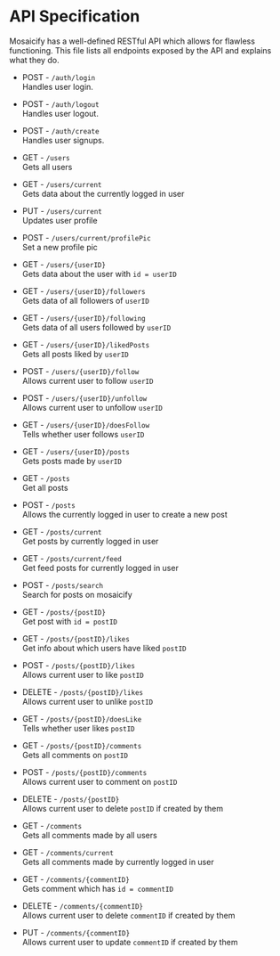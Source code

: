 
# API Specification
Mosaicify has a well-defined RESTful API which allows for flawless functioning. This file lists all endpoints exposed by the API and explains what they do.

- POST - `/auth/login` \
Handles user login.

- POST - `/auth/logout` \
Handles user logout.

- POST - `/auth/create` \
Handles user signups.

- GET - `/users` \
Gets all users

- GET - `/users/current` \
Gets data about the currently logged in user

- PUT - `/users/current` \
Updates user profile

- POST - `/users/current/profilePic` \
Set a new profile pic

- GET - `/users/{userID}` \
Gets data about the user with `id = userID`

- GET - `/users/{userID}/followers` \
Gets data of all followers of `userID`

- GET - `/users/{userID}/following` \
Gets data of all users followed by `userID`

- GET - `/users/{userID}/likedPosts` \
Gets all posts liked by `userID`

- POST - `/users/{userID}/follow` \
Allows current user to follow `userID`

- POST - `/users/{userID}/unfollow` \
Allows current user to unfollow `userID`

- GET - `/users/{userID}/doesFollow` \
Tells whether user follows `userID`

- GET - `/users/{userID}/posts` \
Gets posts made by `userID`

- GET - `/posts` \
Get all posts

- POST - `/posts` \
Allows the currently logged in user to create a new post

- GET - `/posts/current` \
Get posts by currently logged in user

- GET - `/posts/current/feed` \
Get feed posts for currently logged in user

- POST - `/posts/search` \
Search for posts on mosaicify

- GET - `/posts/{postID}` \
Get post with `id = postID`

- GET - `/posts/{postID}/likes` \
Get info about which users have liked `postID`

- POST - `/posts/{postID}/likes` \
Allows current user to like `postID`

- DELETE - `/posts/{postID}/likes` \
Allows current user to unlike `postID`

- GET - `/posts/{postID}/doesLike` \
Tells whether user likes `postID`

- GET - `/posts/{postID}/comments` \
Gets all comments on `postID`

- POST - `/posts/{postID}/comments` \
Allows current user to comment on `postID`

- DELETE - `/posts/{postID}` \
Allows current user to delete `postID` if created by them

- GET - `/comments` \
Gets all comments made by all users

- GET - `/comments/current` \
Gets all comments made by currently logged in user

- GET - `/comments/{commentID}` \
Gets comment which has `id = commentID`

- DELETE - `/comments/{commentID}` \
Allows current user to delete `commentID` if created by them

- PUT - `/comments/{commentID}` \
Allows current user to update `commentID` if created by them